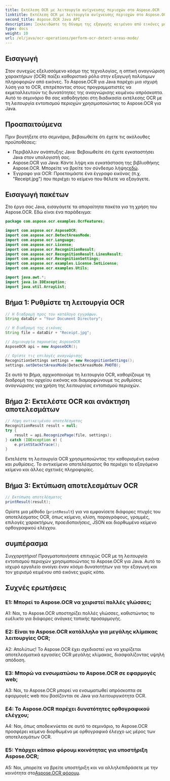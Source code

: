 ```yaml
---
title: Εκτέλεση OCR με λειτουργία ανίχνευσης περιοχών στο Aspose.OCR
linktitle: Εκτέλεση OCR με λειτουργία ανίχνευσης περιοχών στο Aspose.OCR
second_title: Aspose.OCR Java API
description: Ξεκλειδώστε τη δύναμη της εξαγωγής κειμένου από εικόνες με το Aspose.OCR για Java. Ένα ολοκληρωμένο σεμινάριο σχετικά με το OCR με τη λειτουργία εντοπισμού περιοχών.
type: docs
weight: 10
url: /el/java/ocr-operations/perform-ocr-detect-areas-mode/
---
```

## Εισαγωγή

Στον συνεχώς εξελισσόμενο κόσμο της τεχνολογίας, η οπτική αναγνώριση χαρακτήρων (OCR) παίζει καθοριστικό ρόλο στην εξαγωγή πολύτιμων πληροφοριών από εικόνες. Το Aspose.OCR για Java παρέχει μια ισχυρή λύση για το OCR, επιτρέποντας στους προγραμματιστές να εκμεταλλευτούν τις δυνατότητες της αναγνώρισης κειμένου απρόσκοπτα. Αυτό το σεμινάριο θα σας καθοδηγήσει στη διαδικασία εκτέλεσης OCR με τη λειτουργία εντοπισμού περιοχών χρησιμοποιώντας το Aspose.OCR για Java.

## Προαπαιτούμενα

Πριν βουτήξετε στο σεμινάριο, βεβαιωθείτε ότι έχετε τις ακόλουθες προϋποθέσεις:

- Περιβάλλον ανάπτυξης Java: Βεβαιωθείτε ότι έχετε εγκαταστήσει Java στον υπολογιστή σας.
-  Aspose.OCR για Java: Κάντε λήψη και εγκατάσταση της βιβλιοθήκης Aspose.OCR. Μπορείτε να βρείτε τον σύνδεσμο λήψης[εδώ](https://releases.aspose.com/ocr/java/).
- Έγγραφο για OCR: Προετοιμάστε ένα έγγραφο εικόνας (π.χ. "Receipt.jpg") που περιέχει το κείμενο που θέλετε να εξαγάγετε.

## Εισαγωγή πακέτων

Στο έργο σας Java, εισαγάγετε τα απαραίτητα πακέτα για τη χρήση του Aspose.OCR. Εδώ είναι ένα παράδειγμα:

```java
package com.aspose.ocr.examples.OcrFeatures;

import com.aspose.ocr.AsposeOCR;
import com.aspose.ocr.DetectAreasMode;
import com.aspose.ocr.Language;
import com.aspose.ocr.License;
import com.aspose.ocr.RecognitionResult;
import com.aspose.ocr.RecognitionResult.LinesResult;
import com.aspose.ocr.RecognitionSettings;
import com.aspose.ocr.examples.License.SetLicense;
import com.aspose.ocr.examples.Utils;

import java.awt.*;
import java.io.IOException;
import java.util.ArrayList;
```

## Βήμα 1: Ρυθμίστε τη λειτουργία OCR

```java
// Η διαδρομή προς τον κατάλογο εγγράφων.
String dataDir = "Your Document Directory";

// Η διαδρομή της εικόνας
String file = dataDir + "Receipt.jpg";

// Δημιουργία παρουσίας AsposeOCR
AsposeOCR api = new AsposeOCR();

// Ορίστε τις επιλογές αναγνώρισης
RecognitionSettings settings = new RecognitionSettings();
settings.setDetectAreasMode(DetectAreasMode.PHOTO);
```

Σε αυτό το βήμα, αρχικοποιούμε τη λειτουργία OCR, καθορίζουμε τη διαδρομή του αρχείου εικόνας και διαμορφώνουμε τις ρυθμίσεις αναγνώρισης για χρήση της λειτουργίας εντοπισμού περιοχών.

## Βήμα 2: Εκτελέστε OCR και ανάκτηση αποτελεσμάτων

```java
// Λήψη αντικειμένου αποτελέσματος
RecognitionResult result = null;
try {
    result = api.RecognizePage(file, settings);
} catch (IOException e) {
    e.printStackTrace();
}
```

Εκτελέστε τη λειτουργία OCR χρησιμοποιώντας την καθορισμένη εικόνα και ρυθμίσεις. Το αντικείμενο αποτελέσματος θα περιέχει το εξαγόμενο κείμενο και άλλες σχετικές πληροφορίες.

## Βήμα 3: Εκτύπωση αποτελεσμάτων OCR

```java
// Εκτύπωση αποτελέσματος
printResult(result);
```

Ορίστε μια μέθοδο (`printResult`) για να εμφανίσετε διάφορες πτυχές του αποτελέσματος OCR, όπως κείμενο, κλίση, παραγράφους, γραμμές, επιλογές χαρακτήρων, προειδοποιήσεις, JSON και διορθωμένο κείμενο ορθογραφικού ελέγχου.

## συμπέρασμα

Συγχαρητήρια! Πραγματοποιήσατε επιτυχώς OCR με τη λειτουργία εντοπισμού περιοχών χρησιμοποιώντας το Aspose.OCR για Java. Αυτό το ισχυρό εργαλείο ανοίγει έναν κόσμο δυνατοτήτων για την εξαγωγή και τον χειρισμό κειμένου από εικόνες χωρίς κόπο.

## Συχνές ερωτήσεις

### Ε1: Μπορεί το Aspose.OCR να χειριστεί πολλές γλώσσες;

A1: Ναι, το Aspose.OCR υποστηρίζει πολλές γλώσσες, καθιστώντας το ευέλικτο για διάφορες ανάγκες τοπικής προσαρμογής.

### Ε2: Είναι το Aspose.OCR κατάλληλο για μεγάλης κλίμακας λειτουργίες OCR;

Α2: Απολύτως! Το Aspose.OCR έχει σχεδιαστεί για να χειρίζεται αποτελεσματικά εργασίες OCR μεγάλης κλίμακας, διασφαλίζοντας υψηλή απόδοση.

### Ε3: Μπορώ να ενσωματώσω το Aspose.OCR σε εφαρμογές web;

A3: Ναι, το Aspose.OCR μπορεί να ενσωματωθεί απρόσκοπτα σε εφαρμογές web που βασίζονται σε Java για λειτουργικότητα OCR.

### Ε4: Το Aspose.OCR παρέχει δυνατότητες ορθογραφικού ελέγχου;

A4: Ναι, όπως αποδεικνύεται σε αυτό το σεμινάριο, το Aspose.OCR προσφέρει κείμενο διορθωμένο με ορθογραφικό έλεγχο ως μέρος των αποτελεσμάτων OCR.

### Ε5: Υπάρχει κάποιο φόρουμ κοινότητας για υποστήριξη Aspose.OCR;

 A5: Ναι, μπορείτε να βρείτε υποστήριξη και να αλληλεπιδράσετε με την κοινότητα στο[Aspose.OCR φόρουμ](https://forum.aspose.com/c/ocr/16).